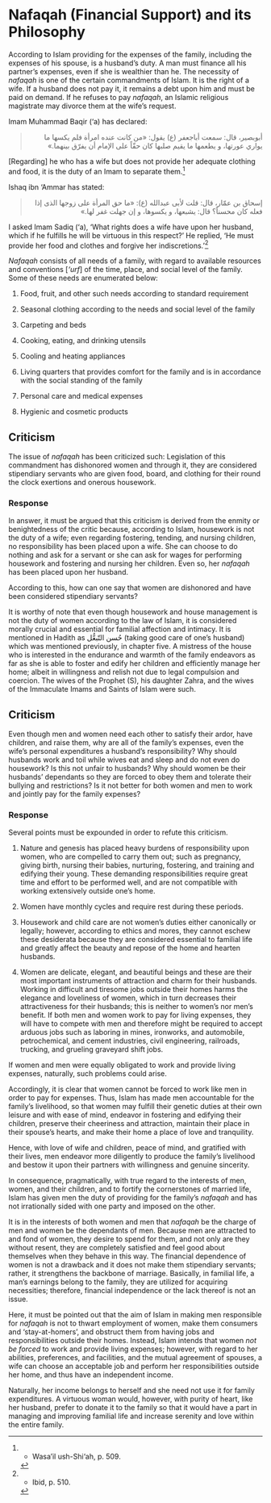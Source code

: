 Nafaqah (Financial Support) and its Philosophy
==============================================

According to Islam providing for the expenses of the family, including
the expenses of his spouse, is a husband’s duty. A man must finance all
his partner’s expenses, even if she is wealthier than he. The necessity
of *nafaqah* is one of the certain commandments of Islam. It is the
right of a wife. If a husband does not pay it, it remains a debt upon
him and must be paid on demand. If he refuses to pay *nafaqah*, an
Islamic religious magistrate may divorce them at the wife’s request.

Imam Muhammad Baqir (‘a) has declared:

<blockquote dir="rtl">
  <p>
أبوبصیر، قال: سمعت أباجعفر (ع) یقول: «من کانت عنده امرأة فلم یکسها ما
یواري عورتها، و یطعمها ما یقیم صلبها کان حقّاً علی الإمام أن یفرّق
بینهما.»
  </p>
</blockquote>

[Regarding] he who has a wife but does not provide her adequate clothing
and food, it is the duty of an Imam to separate them.[^1]

Ishaq ibn ‘Ammar has stated:

<blockquote dir="rtl">
  <p>
إسحاق بن عمّار، قال: قلت لأبی عبدالله (ع): «ما حق المرأة علی زوجها
الذی إذا فعله کان محسناً؟ قال: یشبعها، و یکسوها، و إن جهلت غفر لها.»
  </p>
</blockquote>

I asked Imam Sadiq (‘a), ‘What rights does a wife have upon her husband,
which if he fulfills he will be virtuous in this respect?’ He replied,
‘He must provide her food and clothes and forgive her
indiscretions.’[^2]

*Nafaqah* consists of all needs of a family, with regard to available
resources and conventions [*‘urf*] of the time, place, and social level
of the family. Some of these needs are enumerated below:

1. Food, fruit, and other such needs according to standard requirement

2. Seasonal clothing according to the needs and social level of the
family

3. Carpeting and beds

4. Cooking, eating, and drinking utensils

5. Cooling and heating appliances

6. Living quarters that provides comfort for the family and is in
accordance with the social standing of the family

7. Personal care and medical expenses

8. Hygienic and cosmetic products

Criticism
---------

The issue of *nafaqah* has been criticized such: Legislation of this
commandment has dishonored women and through it, they are considered
stipendiary servants who are given food, board, and clothing for their
round the clock exertions and onerous housework.

### Response

In answer, it must be argued that this criticism is derived from the
enmity or benightedness of the critic because, according to Islam,
housework is not the duty of a wife; even regarding fostering, tending,
and nursing children, no responsibility has been placed upon a wife. She
can choose to do nothing and ask for a servant or she can ask for wages
for performing housework and fostering and nursing her children. Even
so, her *nafaqah* has been placed upon her husband.

According to this, how can one say that women are dishonored and have
been considered stipendiary servants?

It is worthy of note that even though housework and house management is
not the duty of women according to the law of Islam, it is considered
morally crucial and essential for familial affection and intimacy. It is
mentioned in Hadith as حُسن التّبعُّل (taking good care of one’s
husband) which was mentioned previously, in chapter five. A mistress of
the house who is interested in the endurance and warmth of the family
endeavors as far as she is able to foster and edify her children and
efficiently manage her home; albeit in willingness and relish not due to
legal compulsion and coercion. The wives of the Prophet (S), his
daughter Zahra, and the wives of the Immaculate Imams and Saints of
Islam were such.

Criticism
---------

Even though men and women need each other to satisfy their ardor, have
children, and raise them, why are all of the family’s expenses, even the
wife’s personal expenditures a husband’s responsibility? Why should
husbands work and toil while wives eat and sleep and do not even do
housework? Is this not unfair to husbands? Why should women be their
husbands’ dependants so they are forced to obey them and tolerate their
bullying and restrictions? Is it not better for both women and men to
work and jointly pay for the family expenses?

### Response

Several points must be expounded in order to refute this criticism.

1. Nature and genesis has placed heavy burdens of responsibility upon
women, who are compelled to carry them out; such as pregnancy, giving
birth, nursing their babies, nurturing, fostering, and training and
edifying their young. These demanding responsibilities require great
time and effort to be performed well, and are not compatible with
working extensively outside one’s home.

2. Women have monthly cycles and require rest during these periods.

3. Housework and child care are not women’s duties either canonically or
legally; however, according to ethics and mores, they cannot eschew
these desiderata because they are considered essential to familial life
and greatly affect the beauty and repose of the home and hearten
husbands.

4. Women are delicate, elegant, and beautiful beings and these are their
most important instruments of attraction and charm for their husbands.
Working in difficult and tiresome jobs outside their homes harms the
elegance and loveliness of women, which in turn decreases their
attractiveness for their husbands; this is neither to women’s nor men’s
benefit. If both men and women work to pay for living expenses, they
will have to compete with men and therefore might be required to accept
arduous jobs such as laboring in mines, ironworks, and automobile,
petrochemical, and cement industries, civil engineering, railroads,
trucking, and grueling graveyard shift jobs.

If women and men were equally obligated to work and provide living
expenses, naturally, such problems could arise.

Accordingly, it is clear that women cannot be forced to work like men in
order to pay for expenses. Thus, Islam has made men accountable for the
family’s livelihood, so that women may fulfill their genetic duties at
their own leisure and with ease of mind, endeavor in fostering and
edifying their children, preserve their cheeriness and attraction,
maintain their place in their spouse’s hearts, and make their home a
place of love and tranquility.

Hence, with love of wife and children, peace of mind, and gratified with
their lives, men endeavor more diligently to produce the family’s
livelihood and bestow it upon their partners with willingness and
genuine sincerity.

In consequence, pragmatically, with true regard to the interests of men,
women, and their children, and to fortify the cornerstones of married
life, Islam has given men the duty of providing for the family’s
*nafaqah* and has not irrationally sided with one party and imposed on
the other.

It is in the interests of both women and men that *nafaqah* be the
charge of men and women be the dependants of men. Because men are
attracted to and fond of women, they desire to spend for them, and not
only are they without resent, they are completely satisfied and feel
good about themselves when they behave in this way. The financial
dependence of women is not a drawback and it does not make them
stipendiary servants; rather, it strengthens the backbone of marriage.
Basically, in familial life, a man’s earnings belong to the family, they
are utilized for acquiring necessities; therefore, financial
independence or the lack thereof is not an issue.

Here, it must be pointed out that the aim of Islam in making men
responsible for *nafaqah* is not to thwart employment of women, make
them consumers and ‘stay-at-homers’, and obstruct them from having jobs
and responsibilities outside their homes. Instead, Islam intends that
women *not be* *forced* to work and provide living expenses; however,
with regard to her abilities, preferences, and facilities, and the
mutual agreement of spouses, a wife can choose an acceptable job and
perform her responsibilities outside her home, and thus have an
independent income.

Naturally, her income belongs to herself and she need not use it for
family expenditures. A virtuous woman would, however, with purity of
heart, like her husband, prefer to donate it to the family so that it
would have a part in managing and improving familial life and increase
serenity and love within the entire family.

[^1]: - Wasa’il ush-Shi‘ah, p. 509.

[^2]: - Ibid, p. 510.


